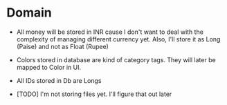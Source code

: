 # Domain

- All money will be stored in INR cause I don't want to deal with the complexity of managing 
different currency yet. Also, I'll store it as Long (Paise) and not as Float (Rupee)
  
- Colors stored in database are kind of category tags. They will later be mapped to Color in UI.

- All IDs stored in Db are Longs

- [TODO] I'm not storing files yet. I'll figure that out later